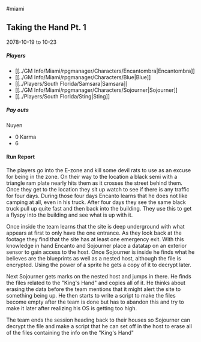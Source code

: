 #miami 
## Taking the Hand Pt. 1
2078-10-19 to 10-23
##### Players
- [[../GM Info/Miami/rpgmanager/Characters/Encantombra|Encantombra]]
- [[../GM Info/Miami/rpgmanager/Characters/Blue|Blue]]
- [[../Players/South Florida/Samsara|Samsara]]
- [[../GM Info/Miami/rpgmanager/Characters/Sojourner|Sojourner]]
- [[../Players/South Florida/Sting|Sting]]
##### Pay outs
Nuyen
- 0
Karma
- 6

#### Run Report
The players go into the E-zone and kill some devil rats to use as an excuse for being in the zone. On their way to the location a black semi with a triangle ram plate nearly hits them as it crosses the street behind them. Once they get to the location they sit up watch to see if there is any traffic for four days. During those four days Encanto learns that he does not like camping at all, even in his truck. After four days they see the same black truck pull up quite fast and then back into the building. They use this to get a flyspy into the building and see what is up with it. 

Once inside the team learns that the site is deep underground with what appears at first to only have the one entrance. As they look back at the footage they find that the site has at least one emergency exit. With this knowledge in hand Encanto and Sojourner place a datatap on an exterior sensor to gain access to the host. Once Sojourner is inside he finds what he believes are the blueprints as well as a nested host, although the file is encrypted. Using the power of a sprite he gets a copy of it to decrypt later.

Next Sojourner gets marks on the nested host and jumps in there. He finds the files related to the "King's Hand" and copies all of it. He thinks about erasing the data before the team mentions that it might alert the site to something being up. He then starts to write a script to make the files become empty after the team is done but has to abandon this and try to make it later after realizing his OS is getting too high. 

The team ends the session heading back to their houses so Sojourner can decrypt the file and make a script that he can set off in the host to erase all of the files containing the info on the "King's Hand"